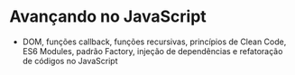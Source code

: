 # Avançando no JavaScript

- DOM, funções callback, funções recursivas, princípios de Clean Code, ES6 Modules, padrão Factory, injeção de dependências e refatoração de códigos no JavaScript
